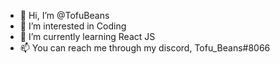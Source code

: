 - 👋 Hi, I’m @TofuBeans
- 👀 I’m interested in Coding
- 🌱 I’m currently learning React JS
- 📫 You can reach me through my discord, Tofu_Beans#8066

<!---
TofuBeans/TofuBeans is a ✨ special ✨ repository because its `README.md` (this file) appears on your GitHub profile.
You can click the Preview link to take a look at your changes.
--->
